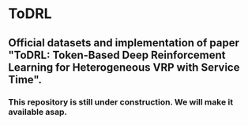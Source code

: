 # ToDRL
## Official datasets and implementation of paper "ToDRL: Token-Based Deep Reinforcement Learning for Heterogeneous VRP with Service Time".

### This repository is still under construction. We will make it available asap.
